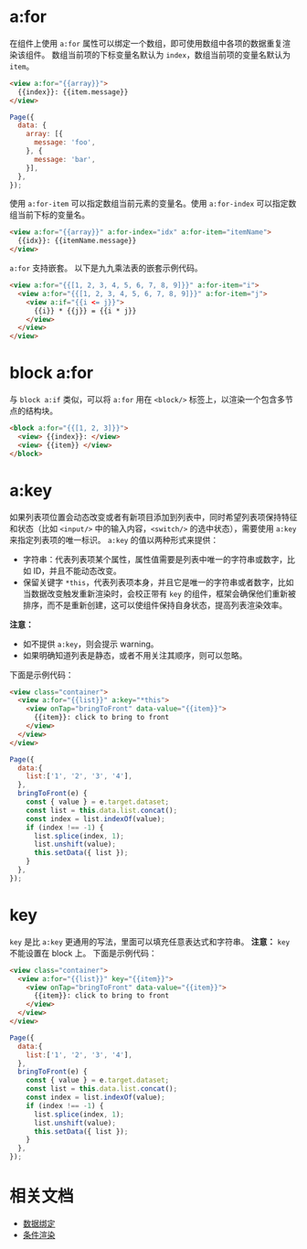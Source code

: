 # a:for
在组件上使用 `a:for` 属性可以绑定一个数组，即可使用数组中各项的数据重复渲染该组件。
数组当前项的下标变量名默认为 `index`，数组当前项的变量名默认为 `item`。
```html
<view a:for="{{array}}">
  {{index}}: {{item.message}}
</view>
```

```javascript
Page({
  data: {
    array: [{
      message: 'foo',
    }, {
      message: 'bar',
    }],
  },
});
```
使用 `a:for-item` 可以指定数组当前元素的变量名。使用 `a:for-index` 可以指定数组当前下标的变量名。
```html
<view a:for="{{array}}" a:for-index="idx" a:for-item="itemName">
  {{idx}}: {{itemName.message}}
</view>
```
`a:for` 支持嵌套。 以下是九九乘法表的嵌套示例代码。
```html
<view a:for="{{[1, 2, 3, 4, 5, 6, 7, 8, 9]}}" a:for-item="i">
  <view a:for="{{[1, 2, 3, 4, 5, 6, 7, 8, 9]}}" a:for-item="j">
    <view a:if="{{i <= j}}">
      {{i}} * {{j}} = {{i * j}}
    </view>
  </view>
</view>
```

# block a:for
与 `block a:if` 类似，可以将 `a:for` 用在 `<block/>` 标签上，以渲染一个包含多节点的结构块。
```html
<block a:for="{{[1, 2, 3]}}">
  <view> {{index}}: </view>
  <view> {{item}} </view>
</block>
```

# a:key
如果列表项位置会动态改变或者有新项目添加到列表中，同时希望列表项保持特征和状态（比如 `<input/>` 中的输入内容，`<switch/>` 的选中状态），需要使用 `a:key` 来指定列表项的唯一标识。
`a:key` 的值以两种形式来提供：

- 字符串：代表列表项某个属性，属性值需要是列表中唯一的字符串或数字，比如 ID，并且不能动态改变。
- 保留关键字 `*this`，代表列表项本身，并且它是唯一的字符串或者数字，比如当数据改变触发重新渲染时，会校正带有 `key` 的组件，框架会确保他们重新被排序，而不是重新创建，这可以使组件保持自身状态，提高列表渲染效率。


**注意：**

- 如不提供 `a:key`，则会提示 warning。
- 如果明确知道列表是静态，或者不用关注其顺序，则可以忽略。


下面是示例代码：
```html
<view class="container">
  <view a:for="{{list}}" a:key="*this">
    <view onTap="bringToFront" data-value="{{item}}">
      {{item}}: click to bring to front
    </view>
  </view>
</view>
```

```javascript
Page({
  data:{
    list:['1', '2', '3', '4'],
  },
  bringToFront(e) {
    const { value } = e.target.dataset;
    const list = this.data.list.concat();
    const index = list.indexOf(value);
    if (index !== -1) {
      list.splice(index, 1);
      list.unshift(value);
      this.setData({ list });
    }
  },
});
```

# key
`key` 是比 `a:key` 更通用的写法，里面可以填充任意表达式和字符串。
**注意：** `key` 不能设置在 block 上。
下面是示例代码：
```html
<view class="container">
  <view a:for="{{list}}" key="{{item}}">
    <view onTap="bringToFront" data-value="{{item}}">
      {{item}}: click to bring to front
    </view>
  </view>
</view>
```


```javascript
Page({
  data:{
    list:['1', '2', '3', '4'],
  },
  bringToFront(e) {
    const { value } = e.target.dataset;
    const list = this.data.list.concat();
    const index = list.indexOf(value);
    if (index !== -1) {
      list.splice(index, 1);
      list.unshift(value);
      this.setData({ list });
    }
  },
});
```

# 相关文档

- [数据绑定](https://opendocs.alipay.com/mini/framework/data-binding)
- [条件渲染](https://opendocs.alipay.com/mini/framework/conditional-render)

